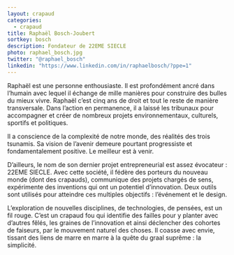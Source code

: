 ```yaml
---
layout: crapaud
categories:
  - crapaud
title: Raphaël Bosch-Joubert
sortkey: bosch
description: Fondateur de 22EME SIECLE
photo: raphael_bosch.jpg
twitter: "@raphael_bosch"
linkedin: "https://www.linkedin.com/in/raphaelbosch/?ppe=1"
---
```


Raphaël est une personne enthousiaste. Il est profondément ancré dans l’humain avec lequel il échange de mille manières pour construire des bulles du mieux vivre. Raphaël c’est cinq ans de droit et tout le reste de manière transversale. Dans l’action en permanence, il a laissé les tribunaux pour accompagner et créer de nombreux projets environnementaux, culturels, sportifs et politiques.

Il a conscience de la complexité de notre monde, des réalités des trois tsunamis. Sa vision de l’avenir demeure pourtant progressiste et fondamentalement positive. Le meilleur est à venir.

D’ailleurs, le nom de son dernier projet entrepreneurial est assez évocateur : 22EME SIECLE. Avec cette société, il fédère des porteurs du nouveau monde (dont des crapauds), communique des projets chargés de sens, expérimente des inventions qui ont un potentiel d’innovation. Deux outils sont utilisés pour atteindre ces multiples objectifs : l’événement et le design. 

L’exploration de nouvelles disciplines, de technologies, de pensées, est un fil rouge. C’est un crapaud fou qui identifie des failles pour y planter avec d’autres fêlés, les graines de l’innovation et ainsi déclencher des cohortes de faiseurs, par le mouvement naturel des choses. Il coasse avec envie, tissant des liens de marre en marre à la quête du graal suprême : la simplicité. 

